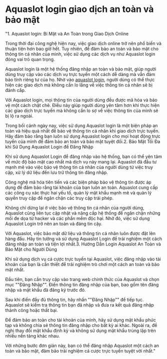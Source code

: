# Aquaslot login giao dịch an toàn và bảo mật
"1. Aquaslot login: Bí Mật và An Toàn trong Giao Dịch Online

Trong thời đại công nghệ hiện nay, việc giao dịch online trở nên phổ biến và thuận tiện hơn bao giờ hết. Tuy nhiên, để đảm bảo an toàn và bảo mật cho thông tin cá nhân của mình, việc sử dụng các dịch vụ như Aquaslot login đóng vai trò quan trọng.

Aquaslot login là một hệ thống đăng nhập an toàn và bảo mật, giúp người dùng truy cập vào các dịch vụ trực tuyến một cách dễ dàng mà vẫn đảm bảo tính riêng tư của họ. Nhờ vào [aquaslot login](https://aquaslot.co), người dùng có thể thực hiện các giao dịch mà không cần lo lắng về việc thông tin cá nhân sẽ bị đánh cắp.

Với Aquaslot login, mọi thông tin của người dùng đều được mã hóa và bảo vệ một cách chặt chẽ. Điều này giúp người dùng yên tâm hơn khi thực hiện các giao dịch trực tuyến mà không cần lo sợ về việc thông tin của mình sẽ bị lộ ra ngoài.

Trong bối cảnh ngày nay, việc sử dụng Aquaslot login là một biện pháp an toàn và hiệu quả nhất để bảo vệ thông tin cá nhân khi giao dịch trực tuyến. Hãy đảm bảo rằng bạn luôn sử dụng Aquaslot login cho mọi hoạt động trực tuyến của mình để đảm bảo an toàn và bảo mật tuyệt đối.2. Bảo Mật Tối Đa khi Sử Dụng Aquaslot Login để Đăng Nhập

Khi sử dụng Aquaslot Login để đăng nhập vào hệ thống, bạn có thể yên tâm về mức độ bảo mật cao nhất mà dịch vụ này mang lại. Aquaslot đã đầu tư mạnh mẽ vào việc bảo vệ thông tin cá nhân của người dùng từ việc truy cập, xử lý dữ liệu đến lưu trữ thông tin đăng nhập.

Công nghệ mã hóa tiên tiến và các biện pháp bảo vệ thông tin được áp dụng để đảm bảo rằng tài khoản của bạn luôn an toàn. Aquaslot cung cấp các công cụ xác thực hai yếu tố, quản lý mật khẩu mạnh mẽ và quản lý quyền truy cập để ngăn chặn các truy cập trái phép.

Không chỉ dừng lại ở việc bảo vệ thông tin cá nhân của người dùng, Aquaslot cũng liên tục cập nhật và nâng cấp hệ thống để ngăn chặn những mối đe dọa từ hacker và các phần mềm độc hại. Nhờ đó, việc sử dụng Aquaslot Login trở nên an toàn và đáng tin cậy.

Với Aquaslot, việc bảo mật dữ liệu và thông tin cá nhân luôn được đặt lên hàng đầu. Hãy tin tưởng và sử dụng Aquaslot Login để trải nghiệm một cách đăng nhập an toàn và tiện lợi nhất.3. Hướng Dẫn Login Aquaslot An Toàn và Bảo Mật cho Người Dùng

Khi sử dụng dịch vụ cá cược trực tuyến tại Aquaslot, việc đăng nhập vào tài khoản của bạn là cần thiết để trải nghiệm trò chơi một cách an toàn và bảo mật nhất.

Đầu tiên, bạn cần truy cập vào trang web chính thức của Aquaslot và chọn mục ""Đăng Nhập"". Điền thông tin đăng nhập của bạn, bao gồm tên đăng nhập và mật khẩu đã đăng ký trước đó.

Sau khi điền đầy đủ thông tin, hãy nhấn ""Đăng Nhập"" để tiếp tục. Aquaslot sẽ kiểm tra thông tin bạn đã nhập và đưa ra kết quả đăng nhập thành công hoặc thất bại.

Để đảm bảo an toàn cho tài khoản của mình, hãy sử dụng mật khẩu phức tạp và không chia sẻ thông tin đăng nhập cho bất kỳ ai khác. Ngoài ra, đề nghị thay đổi mật khẩu định kỳ và không sử dụng mật khẩu trùng lặp trên nhiều nền tảng khác nhau.

Với những bước đơn giản này, bạn có thể đăng nhập Aquaslot một cách an toàn và bảo mật, đảm bảo trải nghiệm cá cược trực tuyến tuyệt vời nhất."